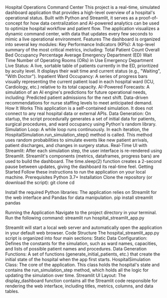 Hospital Operations Command Center
This project is a real-time, simulated dashboard application that provides a high-level overview of a hospital's operational status. Built with Python and Streamlit, it serves as a proof-of-concept for how data centralization and AI-powered analytics can be used to optimize hospital workflow and patient flow.
The application visualizes a dynamic command center, with data that updates every few seconds to mimic a live operational environment.
Features
The dashboard is organized into several key modules:
Key Performance Indicators (KPIs): A top-level summary of the most critical metrics, including:
Total Patient Count
Overall Bed Occupancy Percentage
Average Emergency Department (ED) Wait Time
Number of Operating Rooms (ORs) in Use
Emergency Department Live Status: A live, sortable table of patients currently in the ED, prioritized by acuity level. It displays their wait time and current status (e.g., "Waiting", "With Doctor").
Inpatient Ward Occupancy: A series of progress bars visually representing the current patient load in each hospital ward (ICU, Cardiology, etc.) relative to its total capacity.
AI-Powered Forecasts: A simulation of an AI engine's predictions for future operational needs, including:
Predicted patient admissions for the next shift.
Data-driven recommendations for nurse staffing levels to meet anticipated demand.
How It Works
This application is a self-contained simulation. It does not connect to any real hospital data or external APIs.
Data Generation: On startup, the script procedurally generates a set of initial data for patients, surgical procedures, and ward occupancy using Python's random library.
Simulation Loop: A while loop runs continuously. In each iteration, the HospitalSimulation.run_simulation_step() method is called. This method uses random probabilities to simulate events like new patient arrivals, patient discharges, and changes in surgery status.
Real-Time UI with Streamlit: After each simulation step, the user interface is re-rendered using Streamlit. Streamlit's components (metrics, dataframes, progress bars) are used to build the dashboard. The time.sleep(2) function creates a 2-second pause between updates, giving the dashboard its real-time feel.
Getting Started
Follow these instructions to run the application on your local machine.
Prerequisites
Python 3.7+
Installation
Clone the repository (or download the script):
git clone <your-repo-url>
cd <your-repo-directory>


Install the required Python libraries:
The application relies on Streamlit for the web interface and Pandas for data manipulation.
pip install streamlit pandas


Running the Application
Navigate to the project directory in your terminal.
Run the following command:
streamlit run hospital_streamlit_app.py


Streamlit will start a local web server and automatically open the application in your default web browser.
Code Structure
The hospital_streamlit_app.py script is organized into four main sections:
Static Data Configuration: Defines the constants for the simulation, such as ward names, capacities, and lists of possible patient names and procedures.
Data Generation Functions: A set of functions (generate_initial_patients, etc.) that create the initial state of the hospital when the app first starts.
HospitalSimulation Class: The core of the application. This class holds the hospital's state and contains the run_simulation_step method, which holds all the logic for updating the simulation over time.
Streamlit UI Layout: The display_dashboard function contains all the Streamlit code responsible for rendering the web interface, including titles, metrics, columns, and data tables.
